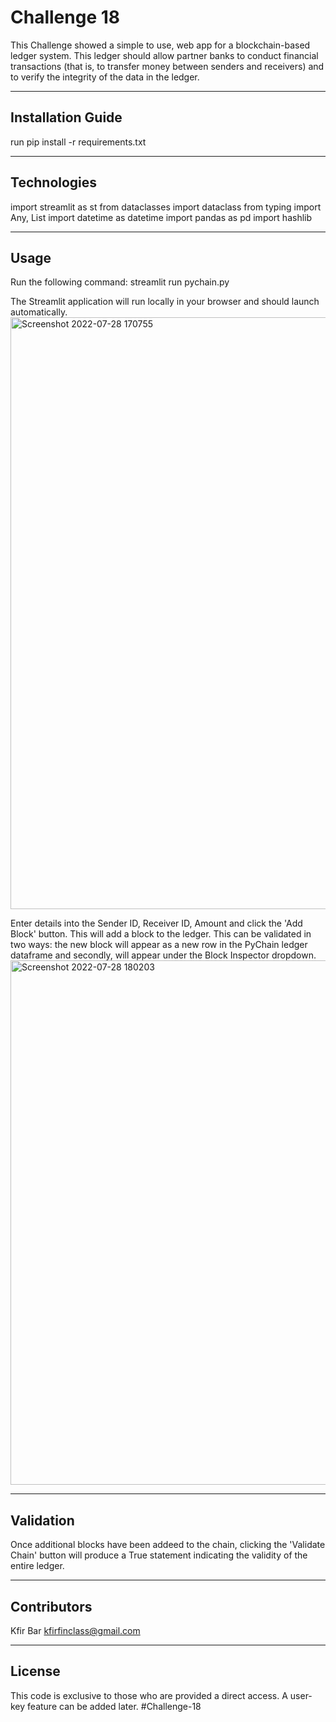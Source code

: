 # Challenge 18

This Challenge showed a simple to use, web app for a blockchain-based ledger system. This ledger should allow partner banks to conduct financial transactions (that is, to transfer money between senders and receivers) and to verify the integrity of the data in the ledger.

---

## Installation Guide

run pip install -r requirements.txt

---

## Technologies

import streamlit as st
from dataclasses import dataclass
from typing import Any, List
import datetime as datetime
import pandas as pd
import hashlib

---

## Usage

Run the following command: streamlit run pychain.py

The Streamlit application will run locally in your browser and should launch automatically.
<img width="947" alt="Screenshot 2022-07-28 170755" src="https://user-images.githubusercontent.com/98926901/181934745-19be9473-bea3-4519-8bf1-876b52660a89.png">

Enter details into the Sender ID, Receiver ID, Amount and click the 'Add Block' button. This will add a block to the ledger. This can be validated in two ways: the new block will appear as a new row in the PyChain ledger dataframe and secondly, will appear under the Block Inspector dropdown.
<img width="839" alt="Screenshot 2022-07-28 180203" src="https://user-images.githubusercontent.com/98926901/181934749-21aeb423-0608-43d0-b6d7-b84e3c5b87a4.png">

---

## Validation

Once additional blocks have been addeed to the chain, clicking the 'Validate Chain' button will produce a True statement indicating the validity of the entire ledger.

---

## Contributors

Kfir Bar
kfirfinclass@gmail.com

---

## License

This code is exclusive to those who are provided a direct access. A user-key feature can be added later.
#Challenge-18
